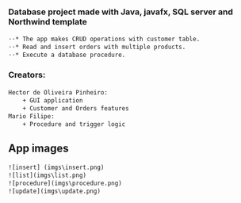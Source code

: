 ### Database project made with Java, javafx, SQL server and Northwind template
    ⋅⋅* The app makes CRUD operations with customer table.
    ⋅⋅* Read and insert orders with multiple products.
    ⋅⋅* Execute a database procedure.
### Creators: 
    Hector de Oliveira Pinheiro:
        + GUI application
        + Customer and Orders features
    Mario Filipe:
        + Procedure and trigger logic

## App images
    ![insert] (imgs\insert.png)
    ![list](imgs\list.png)
    ![procedure](imgs\procedure.png)
    ![update](imgs\update.png)
